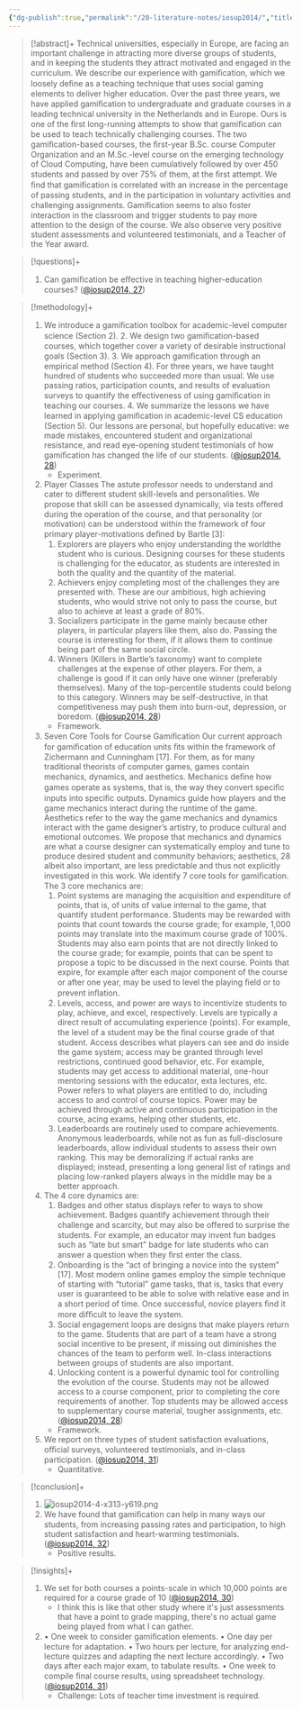 ```yaml
---
{"dg-publish":true,"permalink":"/20-literature-notes/iosup2014/","title":"An experience report on using gamification in technical higher education","tags":["gamification","computer-science"],"created":"2024-08-30","updated":"2024-09-13"}
---
```



> [!abstract]+
> Technical universities, especially in Europe, are facing an important challenge in attracting more diverse groups of students, and in keeping the students they attract motivated and engaged in the curriculum. We describe our experience with gamiﬁcation, which we loosely deﬁne as a teaching technique that uses social gaming elements to deliver higher education. Over the past three years, we have applied gamiﬁcation to undergraduate and graduate courses in a leading technical university in the Netherlands and in Europe. Ours is one of the ﬁrst long-running attempts to show that gamiﬁcation can be used to teach technically challenging courses. The two gamiﬁcation-based courses, the ﬁrst-year B.Sc. course Computer Organization and an M.Sc.-level course on the emerging technology of Cloud Computing, have been cumulatively followed by over 450 students and passed by over 75% of them, at the ﬁrst attempt. We ﬁnd that gamiﬁcation is correlated with an increase in the percentage of passing students, and in the participation in voluntary activities and challenging assignments. Gamiﬁcation seems to also foster interaction in the classroom and trigger students to pay more attention to the design of the course. We also observe very positive student assessments and volunteered testimonials, and a Teacher of the Year award.

> [!questions]+
>
> 1. Can gamiﬁcation be eﬀective in teaching higher-education courses? ([@iosup2014, 27](zotero://open-pdf/library/items/RM72UCE9?page=1&annotation=GN48FIYD))

> [!methodology]+
>
> 1. We introduce a gamiﬁcation toolbox for academic-level computer science (Section 2). 2. We design two gamiﬁcation-based courses, which together cover a variety of desirable instructional goals (Section 3). 3. We approach gamiﬁcation through an empirical method (Section 4). For three years, we have taught hundred of students who succeeded more than usual. We use passing ratios, participation counts, and results of evaluation surveys to quantify the eﬀectiveness of using gamiﬁcation in teaching our courses. 4. We summarize the lessons we have learned in applying gamiﬁcation in academic-level CS education (Section 5). Our lessons are personal, but hopefully educative: we made mistakes, encountered student and organizational resistance, and read eye-opening student testimonials of how gamiﬁcation has changed the life of our students. ([@iosup2014, 28](zotero://open-pdf/library/items/RM72UCE9?page=2&annotation=SAUDLXEL))
>     - Experiment.
> 2. Player Classes The astute professor needs to understand and cater to different student skill-levels and personalities. We propose that skill can be assessed dynamically, via tests oﬀered during the operation of the course, and that personality (or motivation) can be understood within the framework of four primary player-motivations deﬁned by Bartle [3]:
>     1. Explorers are players who enjoy understanding the worldthe student who is curious. Designing courses for these students is challenging for the educator, as students are interested in both the quality and the quantity of the material.
>     2. Achievers enjoy completing most of the challenges they are presented with. These are our ambitious, high achieving students, who would strive not only to pass the course, but also to achieve at least a grade of 80%.
>     3. Socializers participate in the game mainly because other players, in particular players like them, also do. Passing the course is interesting for them, if it allows them to continue being part of the same social circle.
>     4. Winners (Killers in Bartle’s taxonomy) want to complete challenges at the expense of other players. For them, a challenge is good if it can only have one winner (preferably themselves). Many of the top-percentile students could belong to this category. Winners may be self-destructive, in that competitiveness may push them into burn-out, depression, or boredom. ([@iosup2014, 28](zotero://open-pdf/library/items/RM72UCE9?page=2&annotation=69WNR9RU))
>     - Framework.
> 3. Seven Core Tools for Course Gamiﬁcation Our current approach for gamiﬁcation of education units ﬁts within the framework of Zichermann and Cunningham [17]. For them, as for many traditional theorists of computer games, games contain mechanics, dynamics, and aesthetics. Mechanics deﬁne how games operate as systems, that is, the way they convert speciﬁc inputs into speciﬁc outputs. Dynamics guide how players and the game mechanics interact during the runtime of the game. Aesthetics refer to the way the game mechanics and dynamics interact with the game designer’s artistry, to produce cultural and emotional outcomes. We propose that mechanics and dynamics are what a course designer can systematically employ and tune to produce desired student and community behaviors; aesthetics, 28 albeit also important, are less predictable and thus not explicitly investigated in this work. We identify 7 core tools for gamiﬁcation. The 3 core mechanics are:
>     1. Point systems are managing the acquisition and expenditure of points, that is, of units of value internal to the game, that quantify student performance. Students may be rewarded with points that count towards the course grade; for example, 1,000 points may translate into the maximum course grade of 100%. Students may also earn points that are not directly linked to the course grade; for example, points that can be spent to propose a topic to be discussed in the next course. Points that expire, for example after each major component of the course or after one year, may be used to level the playing ﬁeld or to prevent inﬂation.
>     2. Levels, access, and power are ways to incentivize students to play, achieve, and excel, respectively. Levels are typically a direct result of accumulating experience (points). For example, the level of a student may be the ﬁnal course grade of that student. Access describes what players can see and do inside the game system; access may be granted through level restrictions, continued good behavior, etc. For example, students may get access to additional material, one-hour mentoring sessions with the educator, exta lectures, etc. Power refers to what players are entitled to do, including access to and control of course topics. Power may be achieved through active and continuous participation in the course, acing exams, helping other students, etc.
>     3. Leaderboards are routinely used to compare achievements. Anonymous leaderboards, while not as fun as full-disclosure leaderboards, allow individual students to assess their own ranking. This may be demoralizing if actual ranks are displayed; instead, presenting a long general list of ratings and placing low-ranked players always in the middle may be a better approach.
> 4. The 4 core dynamics are:
>     1. Badges and other status displays refer to ways to show achievement. Badges quantify achievement through their challenge and scarcity, but may also be oﬀered to surprise the students. For example, an educator may invent fun badges such as “late but smart” badge for late students who can answer a question when they ﬁrst enter the class.
>     2. Onboarding is the “act of bringing a novice into the system” [17]. Most modern online games employ the simple technique of starting with “tutorial” game tasks, that is, tasks that every user is guaranteed to be able to solve with relative ease and in a short period of time. Once successful, novice players ﬁnd it more diﬃcult to leave the system.
>     3. Social engagement loops are designs that make players return to the game. Students that are part of a team have a strong social incentive to be present, if missing out diminishes the chances of the team to perform well. In-class interactions between groups of students are also important.
>     4. Unlocking content is a powerful dynamic tool for controlling the evolution of the course. Students may not be allowed access to a course component, prior to completing the core requirements of another. Top students may be allowed access to supplementary course material, tougher assignments, etc. ([@iosup2014, 28](zotero://open-pdf/library/items/RM72UCE9?page=2&annotation=IQZF5SDV))
>     - Framework.
> 5. We report on three types of student satisfaction evaluations, oﬃcial surveys, volunteered testimonials, and in-class participation. ([@iosup2014, 31](zotero://open-pdf/library/items/RM72UCE9?page=5&annotation=4CLK7DTG))
>     - Quantitative.

> [!conclusion]+
>
> 1. ![iosup2014-4-x313-y619.png](/img/user/00%20%E2%9A%99%EF%B8%8F%20System/Assets/iosup2014-4-x313-y619.png)
> 2. We have found that gamiﬁcation can help in many ways our students, from increasing passing rates and participation, to high student satisfaction and heart-warming testimonials. ([@iosup2014, 32](zotero://open-pdf/library/items/RM72UCE9?page=6&annotation=JBZ2PVEP))
>     - Positive results.

> [!insights]+
>
> 1. We set for both courses a points-scale in which 10,000 points are required for a course grade of 10 ([@iosup2014, 30](zotero://open-pdf/library/items/RM72UCE9?page=4&annotation=67FW5KLY))
>     - I think this is like that other study where it's just assessments that have a point to grade mapping, there's no actual game being played from what I can gather.
> 2. • One week to consider gamiﬁcation elements. • One day per lecture for adaptation. • Two hours per lecture, for analyzing end-lecture quizzes and adapting the next lecture accordingly. • Two days after each major exam, to tabulate results. • One week to compile ﬁnal course results, using spreadsheet technology. ([@iosup2014, 31](zotero://open-pdf/library/items/RM72UCE9?page=5&annotation=KG5MTC49))
>     - Challenge: Lots of teacher time investment is required.
